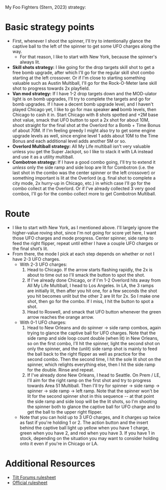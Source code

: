 My Foo Fighters (Stern, 2023) strategy:

# Basic strategy points

* First, whenever I shoot the spinner, I'll try to intentionally glance the captive ball to the left of the spinner to get some UFO charges along the way.
  * For that reason, I like to start with New York, because the spinner's always lit.
* **Skill shots strategy:** I like going for the drop targets skill shot to get a free bomb upgrade, after which I'll go for the regular skill shot combo starting at the left crossover. Or if I'm close to starting something valuable such as Austin Multiball, I'll go for the Rock-O-Meter lane skill shot to progress towards 2x playfield.
* **Van mod strategy:** If I have 1-2 drop targets down and the MOD-ulator light is on bomb upgrades, I'll try to complete the targets and go for bomb upgrades. If I have a decent bomb upgrade level, and I haven't played Chicago yet, I like to go for max speaker **and** bomb levels, then Chicago to cash it in. Start Chicago with 8 shots spotted and +2M base shot value, smack that UFO button to spot a 2x shot for about 10M, shoot straight for the final shot at the Overlord for a Bomb + Time Bonus of about 70M. If I'm feeling greedy I might also try to get some engine upgrade levels as well, since engine level 1 adds about 10M to the Time Bonus and each additional level adds another 5M or so.
* **Overlord Multiball strategy:** All My Life multiball isn't very valuable unless you get the Super Jackpot, so I like to stack it with LA instead and use it as a utility multiball.
* **Combotron strategy:** If I have a good combo going, I'll try to extend it *unless* only the side ramp and side loop are lit for Combotron (i.e. the last shot in the combo was the center spinner or the left crossover) or something important is lit at the Overlord (e.g. final shot to complete a city mode, 2x hurry-up in Chicago, etc.) in which case I'll go for the combo collect at the Overlord. Or if I've already collected 3 very good combos, I'll go for the combo collect more to get Combotron Multiball.

# Route

* I like to start with New York, as I mentioned above. I'll largely ignore the higher-value roving shot, since I'm not going for score yet here, I want those UFO charges and mode progress. Center spinner, side ramp to feed the right flipper, repeat until either I have a couple UFO charges or the final shot’s lit.
* From there, the mode I pick at each step depends on whether or not I have 2-3 UFO charges.
  * With 2-3 UFO charges:
    1. Head to Chicago. If the arrow starts flashing rapidly, the 2x is about to time out so I'll smack the button to spot the shot.
    2. If I've already done Chicago, or if I'm 1-2 Overlord hits away from All My Life Multiball, I head to Los Angeles. In LA, the 3 ramps are initially lit, then after you hit one, for a few seconds the shot you hit becomes unlit but the other 2 are lit for 2x. So I make one shot, then go for the combo. If I miss, I hit the button to spot a shot.
    3. Head to Roswell, and smack that UFO button whenever the green arrow reaches the orange arrow.
  * With 0-1 UFO charges:
    1. Head to New Orleans and do spinner -> side ramp combos, again trying to glance the captive ball for UFO charges. Note that the side ramp and side loop count double (when lit) in New Orleans, so on the first combo, I'll hit the spinner, light the second shot on only the spinner, and the (unlit) side ramp shot is mainly to feed the ball back to the right flipper as well as practice for the second combo. Then the second time, I hit the sole lit shot on the spinner, which relights everything else, then I hit the side ramp for the double. Rinse and repeat.
    2. If I've already done New Orleans, I head to Seattle. On Prem / LE, I'll aim for the right ramp on the first shot and try to progress towards Area 51 Multiball. Then I'll try for spinner -> side ramp -> spinner -> side ramp -> left ramp. Note that the spinner won't be lit for the second spinner shot in this sequence -- at that point the side ramp and side loop will be the lit shots, so I'm shooting the spinner both to glance the captive ball for UFO charge and to get the ball to the upper right flipper.
  * Note that you can hold up to 3 UFO charges, and it charges up twice as fast if you're holding 1 or 2. The action button and the insert behind the captive ball light up yellow when you have 1 charge, green when you have 2, and red when you have 3. If you have 1 in stock, depending on the situation you may want to consider holding onto it even if you're in Chicago or LA.

# Additional Resources
* [Tilt Forums rulesheet](https://tiltforums.com/t/foo-fighters-rulesheet/8162)
* [Official rulesheet](https://sternpinball.com/wp-content/uploads/2024/03/Foo-Fighters-Rule-Sheet_031124-compressed.pdf)
